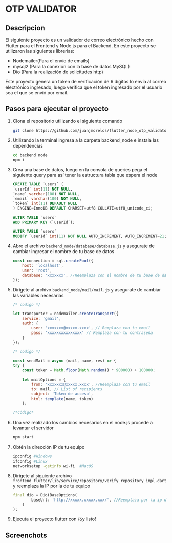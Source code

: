 # OTP VALIDATOR

## Descripcion
El siguiente proyecto es un validador de correo electrónico hecho con Flutter para el Frontend y Node.js para el Backend. En este proyecto se utilizaron las siguientes librerias:

- Nodemailer(Para el envío de emails)
- mysql2 (Para la conexión con la base de datos MySQL)
- Dio (Para la realización de solicitudes http)

Este proyecto genera un token de verificación de 6 dígitos lo envía al correo electrónico ingresado, luego verifica que el token ingresado por el usuario sea el que se envió por email.

## Pasos para ejecutar el proyecto
1. Clona el repositorio utilizando el siguiente comando
    ```bash
    git clone https://github.com/juanjmorelos/flutter_node_otp_validator.git
    ```

2. Utilizando la terminal ingresa a la carpeta backend_node e instala las dependencias
    ```bash
    cd backend node
    npm i
    ```

3. Crea una base de datos, luego en la consola de queries pega el siguiente query para así tener la estructura tabla que espera el node
    ```SQL
    CREATE TABLE `users` (
    `userId` int(11) NOT NULL,
    `name` varchar(100) NOT NULL,
    `email` varchar(100) NOT NULL,
    `token` int(11) DEFAULT NULL
    ) ENGINE=InnoDB DEFAULT CHARSET=utf8 COLLATE=utf8_unicode_ci;

    ALTER TABLE `users`
    ADD PRIMARY KEY (`userId`);

    ALTER TABLE `users`
    MODIFY `userId` int(11) NOT NULL AUTO_INCREMENT, AUTO_INCREMENT=21;
    ```

4. Abre el archivo `backend_node/database/database.js` y asegurate de cambiar ingresar el nombre de tu base de datos
    ```javascript
    const connection = sql.createPool({
        host: 'localhost',
        user: 'root',
        database: 'xxxxxxx', //Reemplaza con el nombre de tu base de datos
    });
    ```

5. Dirígete al archivo `backend_node/mail/mail.js` y asegurate de cambiar las variables necesarias
    ```javascript
    /* codigo */

    let transporter = nodemailer.createTransport({
        service: 'gmail',
        auth: {
            user: 'xxxxxxx@xxxxx.xxxx', // Remplaza con tu email
            pass: 'xxxxxxxxxxxxxxx' // Remplaza con tu contraseña
        }
    });

    /* codigo */

    const sendMail = async (mail, name, res) => {
    try {
        const token = Math.floor(Math.random() * 900000) + 100000;

        let mailOptions = {
            from: 'xxxxxxx@xxxxx.xxxx', //Reemplaza con tu email
            to: mail, // List of recipients
            subject: 'Token de acceso',
            html: template(name, token)
        };

    /*código*
    ```
6. Una vez realizado los cambios necesarios en el node.js procede a levantar el servidor 
    ```bash
    npm start
    ```
7. Obtén la dirección IP de tu equipo
    ```bash
    ipconfig #Windows
    ifconfig #Linux
    networksetup -getinfo wi-fi  #MacOS
    ```
8. Dirigete al siguiente archivo `frontend_flutter/lib/service/repository/verify_repository_impl.dart` y reemplaza la IP por la de tu equipo
    ```dart
    final dio = Dio(BaseOptions(
            baseUrl: 'http://xxxxx.xxxxx.xxx/', //Reemplaza por la ip de tu servidor
        )
    );
    ```
9. Ejecuta el proyecto flutter con `F5`y listo!

## Screenchots
